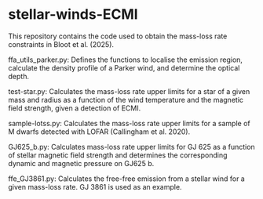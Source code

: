 # stellar-winds-ECMI
This repository contains the code used to obtain the mass-loss rate constraints in Bloot et al. (2025).

ffa_utils_parker.py: Defines the functions to localise the emission region, calculate the density profile of a Parker wind, and determine the optical depth.

test-star.py: Calculates the mass-loss rate upper limits for a star of a given mass and radius as a function of the wind temperature and the magnetic field strength, given a detection of ECMI.

sample-lotss.py: Calculates the mass-loss rate upper limits for a sample of M dwarfs detected with LOFAR (Callingham et al. 2020).

GJ625_b.py: Calculates mass-loss rate upper limits for GJ 625 as a function of stellar magnetic field strength and determines the corresponding dynamic and magnetic pressure on GJ625 b.

ffe_GJ3861.py: Calculates the free-free emission from a stellar wind for a given mass-loss rate. GJ 3861 is used as an example.
